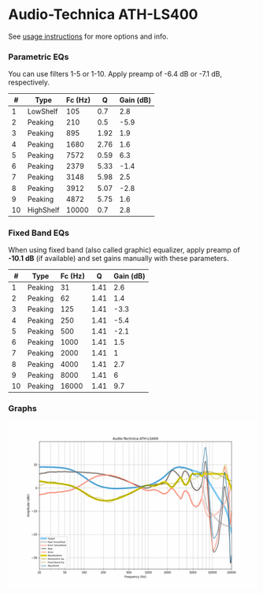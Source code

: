 # Audio-Technica ATH-LS400
See [usage instructions](https://github.com/jaakkopasanen/AutoEq#usage) for more options and info.

### Parametric EQs
You can use filters 1-5 or 1-10. Apply preamp of -6.4 dB or -7.1 dB, respectively.

|   # | Type      |   Fc (Hz) |    Q |   Gain (dB) |
|-----|-----------|-----------|------|-------------|
|   1 | LowShelf  |       105 | 0.7  |         2.8 |
|   2 | Peaking   |       210 | 0.5  |        -5.9 |
|   3 | Peaking   |       895 | 1.92 |         1.9 |
|   4 | Peaking   |      1680 | 2.76 |         1.6 |
|   5 | Peaking   |      7572 | 0.59 |         6.3 |
|   6 | Peaking   |      2379 | 5.33 |        -1.4 |
|   7 | Peaking   |      3148 | 5.98 |         2.5 |
|   8 | Peaking   |      3912 | 5.07 |        -2.8 |
|   9 | Peaking   |      4872 | 5.75 |         1.6 |
|  10 | HighShelf |     10000 | 0.7  |         2.8 |

### Fixed Band EQs
When using fixed band (also called graphic) equalizer, apply preamp of **-10.1 dB** (if available) and set gains manually with these parameters.

|   # | Type    |   Fc (Hz) |    Q |   Gain (dB) |
|-----|---------|-----------|------|-------------|
|   1 | Peaking |        31 | 1.41 |         2.6 |
|   2 | Peaking |        62 | 1.41 |         1.4 |
|   3 | Peaking |       125 | 1.41 |        -3.3 |
|   4 | Peaking |       250 | 1.41 |        -5.4 |
|   5 | Peaking |       500 | 1.41 |        -2.1 |
|   6 | Peaking |      1000 | 1.41 |         1.5 |
|   7 | Peaking |      2000 | 1.41 |         1   |
|   8 | Peaking |      4000 | 1.41 |         2.7 |
|   9 | Peaking |      8000 | 1.41 |         6   |
|  10 | Peaking |     16000 | 1.41 |         9.7 |

### Graphs
![](./Audio-Technica%20ATH-LS400.png)

